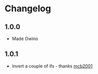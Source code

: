 # Changelog

## 1.0.0

* Made Owino

## 1.0.1

* Invert a couple of ifs - thanks [mcb2001]

[mcb2001]: 1https://github.com/mcb2001